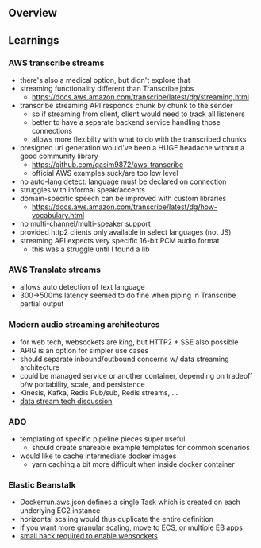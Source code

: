 ## Overview

## Learnings

### AWS transcribe streams

- there's also a medical option, but didn't explore that
- streaming functionality different than Transcribe jobs
  - https://docs.aws.amazon.com/transcribe/latest/dg/streaming.html
- transcribe streaming API responds chunk by chunk to the sender
  - so if streaming from client, client would need to track all listeners
  - better to have a separate backend service handling those connections
  - allows more flexibilty with what to do with the transcribed chunks
- presigned url generation would've been a HUGE headache without a good community library
  - https://github.com/qasim9872/aws-transcribe
  - official AWS examples suck/are too low level
- no auto-lang detect: language must be declared on connection
- struggles with informal speak/accents
- domain-specific speech can be improved with custom libraries
  - https://docs.aws.amazon.com/transcribe/latest/dg/how-vocabulary.html
- no multi-channel/multi-speaker support
- provided http2 clients only available in select languages (not JS)
- streaming API expects very specific 16-bit PCM audio format
  - this was a struggle until I found a lib

### AWS Translate streams

- allows auto detection of text language
- 300->500ms latency seemed to do fine when piping in Transcribe partial output

### Modern audio streaming architectures

- for web tech, websockets are king, but HTTP2 + SSE also possible
- APIG is an option for simpler use cases
- should separate inbound/outbound concerns w/ data streaming architecture
- could be managed service or another container, depending on tradeoff b/w portability, scale, and persistence
- Kinesis, Kafka, Redis Pub/sub, Redis streams, ...
- [data stream tech discussion](https://redislabs.com/blog/what-to-choose-for-your-synchronous-and-asynchronous-communication-needs-redis-streams-redis-pub-sub-kafka-etc-best-approaches-synchronous-asynchronous-communication/)

### ADO

- templating of specific pipeline pieces super useful
  - should create shareable example templates for common scenarios
- would like to cache intermediate docker images
  - yarn caching a bit more difficult when inside docker container

### Elastic Beanstalk

- Dockerrun.aws.json defines a single Task which is created on each underlying EC2 instance
- horizontal scaling would thus duplicate the entire definition
- if you want more granular scaling, move to ECS, or multiple EB apps
- [small hack required to enable websockets](https://medium.com/@binyamin/node-websockets-with-aws-elastic-beanstalk-elastic-load-balancer-elb-or-application-load-6a693b21415a)
